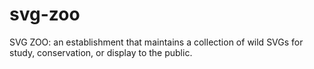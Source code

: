 # svg-zoo
SVG ZOO: an establishment that maintains a collection of wild SVGs for study, conservation, or display to the public.
